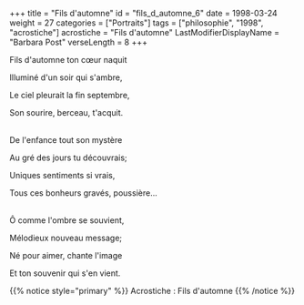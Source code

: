 +++
title = "Fils d'automne"
id = "fils_d_automne_6"
date = 1998-03-24
weight = 27
categories = ["Portraits"]
tags = ["philosophie", "1998", "acrostiche"]
acrostiche = "Fils d'automne"
LastModifierDisplayName = "Barbara Post"
verseLength = 8
+++

Fils d'automne ton cœur naquit

Illuminé d'un soir qui s'ambre,

Le ciel pleurait la fin septembre,

Son sourire, berceau, t'acquit.

 \
De l'enfance tout son mystère

Au gré des jours tu découvrais;

Uniques sentiments si vrais,

Tous ces bonheurs gravés, poussière...

 \
Ô comme l'ombre se souvient,

Mélodieux nouveau message;

Né pour aimer, chante l'image

Et ton souvenir qui s'en vient.

{{% notice style="primary" %}}
Acrostiche : Fils d'automne
{{% /notice %}}
